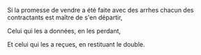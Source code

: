  
 Si la promesse de vendre a été faite avec des arrhes chacun des contractants est maître de s'en départir,  

  
 Celui qui les a données, en les perdant,  

  
 Et celui qui les a reçues, en restituant le double.  

